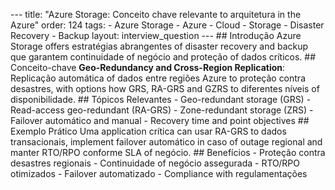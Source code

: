 --- title: "Azure Storage: Conceito chave relevante to arquitetura in the Azure" order: 124 tags: - Azure Storage - Azure - Cloud - Storage - Disaster Recovery - Backup layout: interview_question --- ## Introdução Azure Storage offers estratégias abrangentes of disaster recovery and backup que garantem continuidade of negócio and proteção of dados críticos. ## Conceito-chave **Geo-Redundancy and Cross-Region Replication**: Replicação automática of dados entre regiões Azure to proteção contra desastres, with options how GRS, RA-GRS and GZRS to diferentes níveis of disponibilidade. ## Tópicos Relevantes - Geo-redundant storage (GRS) - Read-access geo-redundant (RA-GRS) - Zone-redundant storage (ZRS) - Failover automático and manual - Recovery time and point objectives ## Exemplo Prático Uma application crítica can usar RA-GRS to dados transacionais, implement failover automático in caso of outage regional and manter RTO/RPO conforme SLA of negócio. ## Benefícios - Proteção contra desastres regionais - Continuidade of negócio assegurada - RTO/RPO otimizados - Failover automatizado - Compliance with regulamentações